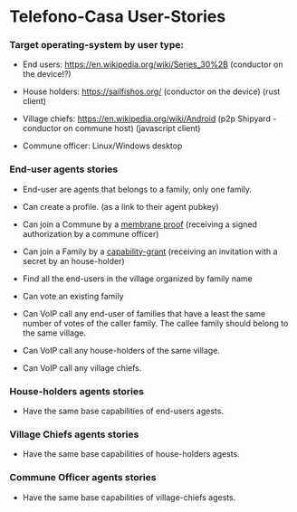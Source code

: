
# Telefono-Casa User-Stories

### Target operating-system by user type:

- End users: https://en.wikipedia.org/wiki/Series_30%2B (conductor on the device!?)

- House holders: https://sailfishos.org/ (conductor on the device) (rust client)

- Village chiefs: https://en.wikipedia.org/wiki/Android (p2p Shipyard - conductor on commune host) (javascript client)

- Commune officer: Linux/Windows desktop

### End-user agents stories

- End-user are agents that belongs to a family, only one family.

- Can create a profile. (as a link to their agent pubkey)

- Can join a Commune by a [membrane proof](https://developer.holochain.org/resources/glossary/#membrane-proof) (receiving a signed authorization by a commune officer)

- Can join a Family by a [capability-grant](https://developer.holochain.org/resources/glossary/#capability-grant) (receiving an invitation with a secret by an house-holder)

- Find all the end-users in the village organized by family name

- Can vote an existing family

- Can VoIP call any end-user of families that have a least the same number of votes of the caller family. The callee family should belong to the same village.

- Can VoIP call any house-holders of the same village.

- Can VoIP call any village chiefs.

### House-holders agents stories

- Have the same base capabilities of end-users agests.

### Village Chiefs agents stories

- Have the same base capabilities of house-holders agests.

### Commune Officer agents stories

- Have the same base capabilities of village-chiefs agests.
